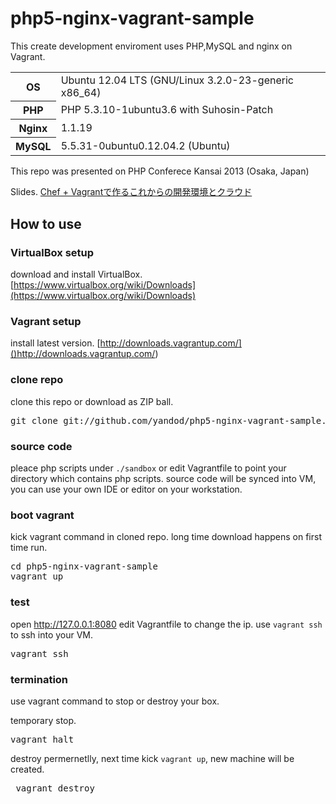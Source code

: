 php5-nginx-vagrant-sample
=========================

This create development enviroment uses PHP,MySQL and nginx on Vagrant.

<table>
<tr>
<th>OS</th>
<td>Ubuntu 12.04 LTS (GNU/Linux 3.2.0-23-generic x86_64)</td>
</tr>
<tr>
<th>PHP</th>
<td>PHP 5.3.10-1ubuntu3.6 with Suhosin-Patch</td>
</tr>
<tr>
<th>Nginx</th>
<td>1.1.19</td>
</tr>
<tr>
<th>MySQL</th>
<td>5.5.31-0ubuntu0.12.04.2 (Ubuntu)</td>
</tr>
</table>


This repo was presented on PHP Conferece Kansai 2013 (Osaka, Japan)

Slides.
[Chef + Vagrantで作るこれからの開発環境とクラウド](https://speakerdeck.com/yandod/chef-plus-vagrantdezuo-rukorekarafalsekai-fa-huan-jing)


## How to use

### VirtualBox setup
download and install VirtualBox.
[https://www.virtualbox.org/wiki/Downloads](https://www.virtualbox.org/wiki/Downloads)

### Vagrant setup
install latest version.
[http://downloads.vagrantup.com/]()http://downloads.vagrantup.com/)

### clone repo
clone this repo or download as ZIP ball.
<pre>
git clone git://github.com/yandod/php5-nginx-vagrant-sample.git
</pre>

### source code
pleace php scripts under <code>./sandbox</code> or edit Vagrantfile to point your directory which contains php scripts. source code will be synced into VM, you can use your own IDE or editor on your workstation.

### boot vagrant
kick vagrant command in cloned repo. long time download happens on first time run.
<pre>
cd php5-nginx-vagrant-sample
vagrant up
</pre>

### test
open http://127.0.0.1:8080 edit Vagrantfile to change the ip.
use <code>vagrant ssh</code> to ssh into your VM.

<pre>
vagrant ssh
</pre>

### termination
use vagrant command to stop or destroy your box.

temporary stop.
<pre>
vagrant halt
</pre>

destroy permernetlly, next time kick <code>vagrant up</code>, new machine will be created.<pre>
vagrant destroy
</pre>

